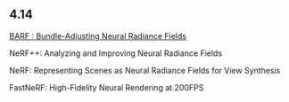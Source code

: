 

## 4.14
[BARF : Bundle-Adjusting Neural Radiance Fields](https://chenhsuanlin.bitbucket.io/bundle-adjusting-NeRF)



NeRF++:
Analyzing and Improving Neural Radiance Fields

NeRF:
Representing Scenes as Neural Radiance Fields for View Synthesis

FastNeRF:
High-Fidelity Neural Rendering at 200FPS
